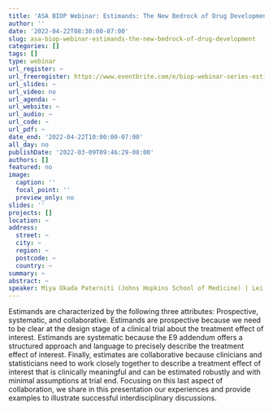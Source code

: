 ```yaml
---
title: 'ASA BIOP Webinar: Estimands: The New Bedrock of Drug Development'
author: ''
date: '2022-04-22T08:30:00-07:00'
slug: asa-biop-webinar-estimands-the-new-bedrock-of-drug-development
categories: []
tags: []
type: webinar
url_register: ~
url_freeregister: https://www.eventbrite.com/e/biop-webinar-series-estimands-the-new-bedrock-of-drug-development-tickets-293409073437
url_slides: ~
url_video: no
url_agenda: ~
url_website: ~
url_audio: ~
url_code: ~
url_pdf: ~
date_end: '2022-04-22T10:00:00-07:00'
all_day: no
publishDate: '2022-03-09T09:46:29-08:00'
authors: []
featured: no
image:
  caption: ''
  focal_point: ''
  preview_only: no
slides: ''
projects: []
location: ~
address:
  street: ~
  city: ~
  region: ~
  postcode: ~
  country: ~
summary: ~
abstract: ~
speaker: Miya Okada Paterniti (Johns Hopkins School of Medicine) | Lei Nie (FDA) | Frank Bretz (Novartis)
---
```

<!--more-->
Estimands are characterized by the following three attributes: Prospective, systematic, and collaborative. Estimands are prospective because we need to be clear at the design stage of a clinical trial about the treatment effect of interest. Estimands are systematic because the E9 addendum offers a structured approach and language to precisely describe the treatment effect of interest. Finally, estimates are collaborative because clinicians and statisticians need to work closely together to describe a treatment effect of interest that is clinically meaningful and can be estimated robustly and with minimal assumptions at trial end. Focusing on this last aspect of collaboration, we share in this presentation our experiences and provide examples to illustrate successful interdisciplinary discussions.
